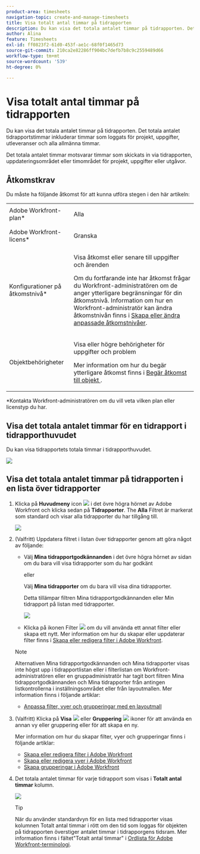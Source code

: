 ```yaml
---
product-area: timesheets
navigation-topic: create-and-manage-timesheets
title: Visa totalt antal timmar på tidrapporten
description: Du kan visa det totala antalet timmar på tidrapporten. Det totala antalet tidrapportstimmar inkluderar timmar som loggats för projekt, uppgifter, utleveranser och alla allmänna timmar.
author: Alina
feature: Timesheets
exl-id: ff0823f2-61d0-453f-ae1c-68f0f1465d73
source-git-commit: 210ca2e82286ff904bc7defb7b8c9c2559489d66
workflow-type: tm+mt
source-wordcount: '539'
ht-degree: 0%

---
```


# Visa totalt antal timmar på tidrapporten

Du kan visa det totala antalet timmar på tidrapporten. Det totala antalet tidrapportstimmar inkluderar timmar som loggats för projekt, uppgifter, utleveranser och alla allmänna timmar.

Det totala antalet timmar motsvarar timmar som skickats in via tidrapporten, uppdateringsområdet eller timområdet för projekt, uppgifter eller utgåvor.

## Åtkomstkrav

Du måste ha följande åtkomst för att kunna utföra stegen i den här artikeln:

<table style="table-layout:auto"> 
 <col> 
 <col> 
 <tbody> 
  <tr> 
   <td role="rowheader">Adobe Workfront-plan*</td> 
   <td> <p>Alla</p> </td> 
  </tr> 
  <tr> 
   <td role="rowheader">Adobe Workfront-licens*</td> 
   <td> <p>Granska </p> </td> 
  </tr> 
  <tr> 
   <td role="rowheader">Konfigurationer på åtkomstnivå*</td> 
   <td> <p>Visa åtkomst eller senare till uppgifter och ärenden</p> <p>Om du fortfarande inte har åtkomst frågar du Workfront-administratören om de anger ytterligare begränsningar för din åtkomstnivå. Information om hur en Workfront-administratör kan ändra åtkomstnivån finns i <a href="../../administration-and-setup/add-users/configure-and-grant-access/create-modify-access-levels.md" class="MCXref xref">Skapa eller ändra anpassade åtkomstnivåer</a>.</p> </td> 
  </tr> 
  <tr> 
   <td role="rowheader">Objektbehörigheter</td> 
   <td> <p>Visa eller högre behörigheter för uppgifter och problem</p> <p>Mer information om hur du begär ytterligare åtkomst finns i <a href="../../workfront-basics/grant-and-request-access-to-objects/request-access.md" class="MCXref xref">Begär åtkomst till objekt </a>.</p> </td> 
  </tr> 
 </tbody> 
</table>

*Kontakta Workfront-administratören om du vill veta vilken plan eller licenstyp du har.

## Visa det totala antalet timmar för en tidrapport i tidrapporthuvudet

Du kan visa tidrapportets totala timmar i tidrapporthuvudet.

![](assets/timesheet-total-hours-in-header-highlighted-redesigned.png)

## Visa det totala antalet timmar på tidrapporten i en lista över tidrapporter

1. Klicka på **Huvudmeny** icon ![](assets/main-menu-icon.png) i det övre högra hörnet av Adobe Workfront och klicka sedan på **Tidrapporter**. The **Alla** Filtret är markerat som standard och visar alla tidrapporter du har tillgång till.

   ![](assets/timesheet-list-one-timesheet-selected-nwe-350x70.png)

1. (Valfritt) Uppdatera filtret i listan över tidrapporter genom att göra något av följande:

   * Välj **Mina tidrapportgodkännanden** i det övre högra hörnet av sidan om du bara vill visa tidrapporter som du har godkänt

      eller

      Välj **Mina tidrapporter** om du bara vill visa dina tidrapporter.

      Detta tillämpar filtren Mina tidrapportgodkännanden eller Min tidrapport på listan med tidrapporter.

      ![](assets/my-timesheet-approvals-my-timesheets-pills-on-timesheets-list-nwe-350x58.png)

   * Klicka på ikonen Filter ![](assets/filter-nwepng.png) om du vill använda ett annat filter eller skapa ett nytt. Mer information om hur du skapar eller uppdaterar filter finns i [Skapa eller redigera filter i Adobe Workfront](../../reports-and-dashboards/reports/reporting-elements/create-filters.md).
   >[!NOTE]
   >
   >Alternativen Mina tidrapportgodkännanden och Mina tidrapporter visas inte högst upp i tidrapportlistan eller i filterlistan om Workfront-administratören eller en gruppadministratör har tagit bort filtren Mina tidrapportgodkännanden och Mina tidrapporter från antingen listkontrollerna i inställningsområdet eller från layoutmallen. Mer information finns i följande artiklar:
   * [Anpassa filter, vyer och grupperingar med en layoutmall](../../administration-and-setup/customize-workfront/use-layout-templates/customize-fvg-list-controls-layout-template.md)


1. (Valfritt) Klicka på **Visa** ![](assets/view-icon.png) eller **Gruppering** ![](assets/grouping.png) ikoner för att använda en annan vy eller gruppering eller för att skapa en ny.

   Mer information om hur du skapar filter, vyer och grupperingar finns i följande artiklar:

   * [Skapa eller redigera filter i Adobe Workfront](../../reports-and-dashboards/reports/reporting-elements/create-filters.md)
   * [Skapa eller redigera vyer i Adobe Workfront](../../reports-and-dashboards/reports/reporting-elements/create-edit-views.md)
   * [Skapa grupperingar i Adobe Workfront](../../reports-and-dashboards/reports/reporting-elements/create-groupings.md)

1. Det totala antalet timmar för varje tidrapport som visas i **Totalt antal timmar** kolumn.

   ![](assets/total-hours-column-highlighted-all-timesheets-list-nwe-350x120.png)

   >[!TIP]
   När du använder standardvyn för en lista med tidrapporter visas kolumnen Totalt antal timmar i rött om den tid som loggas för objekten på tidrapporten överstiger antalet timmar i tidrapporgens tidsram. Mer information finns i fältet&quot;Totalt antal timmar&quot; i [Ordlista för Adobe Workfront-terminologi](../../workfront-basics/navigate-workfront/workfront-navigation/workfront-terminology-glossary.md).
